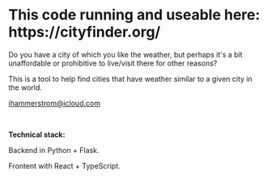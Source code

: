 <h1>This code running and useable here: https://cityfinder.org/</h1>


Do you have a city of which you like the weather, but perhaps it's a bit unaffordable or prohibitive to live/visit there for other reasons? 

This is a tool to help find cities that have weather similar to a given city in the world.

ihammerstrom@icloud.com

<br/>


**Technical stack:**


Backend in Python + Flask.

Frontent with React + TypeScript.
